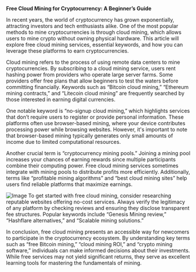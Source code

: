 **Free Cloud Mining for Cryptocurrency: A Beginner’s Guide**

In recent years, the world of cryptocurrency has grown exponentially, attracting investors and tech enthusiasts alike. One of the most popular methods to mine cryptocurrencies is through cloud mining, which allows users to mine crypto without owning physical hardware. This article will explore free cloud mining services, essential keywords, and how you can leverage these platforms to earn cryptocurrencies.

Cloud mining refers to the process of using remote data centers to mine cryptocurrencies. By subscribing to a cloud mining service, users rent hashing power from providers who operate large server farms. Some providers offer free plans that allow beginners to test the waters before committing financially. Keywords such as “Bitcoin cloud mining,” “Ethereum mining contracts,” and “Litecoin cloud mining” are frequently searched by those interested in earning digital currencies.

One notable keyword is “no-signup cloud mining,” which highlights services that don’t require users to register or provide personal information. These platforms often use browser-based mining, where your device contributes processing power while browsing websites. However, it's important to note that browser-based mining typically generates only small amounts of income due to limited computational resources.

Another crucial term is “cryptocurrency mining pools.” Joining a mining pool increases your chances of earning rewards since multiple participants combine their computing power. Free cloud mining services sometimes integrate with mining pools to distribute profits more efficiently. Additionally, terms like “profitable mining algorithms” and “best cloud mining sites” help users find reliable platforms that maximize earnings.


![Image](https://github.com/user-attachments/assets/31692037-0104-4703-abd1-696b6a7dd41b)
To get started with free cloud mining, consider researching reputable websites offering no-cost services. Always verify the legitimacy of any platform by checking reviews and ensuring they disclose transparent fee structures. Popular keywords include “Genesis Mining review,” “Hashflare alternatives,” and “Scalable mining solutions.”

In conclusion, free cloud mining presents an accessible way for newcomers to participate in the cryptocurrency ecosystem. By understanding key terms such as “free Bitcoin mining,” “cloud mining ROI,” and “crypto mining software,” individuals can make informed decisions about their investments. While free services may not yield significant returns, they serve as excellent learning tools for mastering the fundamentals of mining.